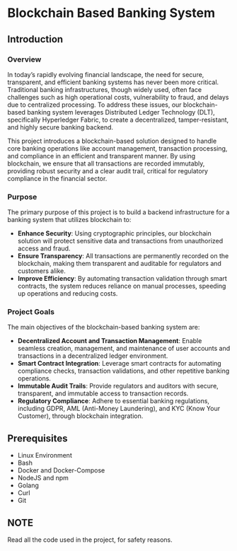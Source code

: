# Blockchain Based Banking System
## Introduction
### Overview
In today’s rapidly evolving financial landscape, the need for secure, transparent, and efficient banking systems has never been more critical. Traditional banking infrastructures, though widely used, often face challenges such as high operational costs, vulnerability to fraud, and delays due to centralized processing. To address these issues, our blockchain-based banking system leverages Distributed Ledger Technology (DLT), specifically Hyperledger Fabric, to create a decentralized, tamper-resistant, and highly secure banking backend.

This project introduces a blockchain-based solution designed to handle core banking operations like account management, transaction processing, and compliance in an efficient and transparent manner. By using blockchain, we ensure that all transactions are recorded immutably, providing robust security and a clear audit trail, critical for regulatory compliance in the financial sector.

### Purpose
The primary purpose of this project is to build a backend infrastructure for a banking system that utilizes blockchain to:

 - <b>Enhance Security</b>: Using cryptographic principles, our blockchain solution will protect sensitive data and transactions from unauthorized access and fraud.
 - <b>Ensure Transparency</b>: All transactions are permanently recorded on the blockchain, making them transparent and auditable for regulators and customers alike.
 - <b>Improve Efficiency</b>: By automating transaction validation through smart contracts, the system reduces reliance on manual processes, speeding up operations and reducing costs.

### Project Goals
The main objectives of the blockchain-based banking system are:

 - <b>Decentralized Account and Transaction Management</b>: Enable seamless creation, management, and maintenance of user accounts and transactions in a decentralized ledger environment.
 - <b>Smart Contract Integration</b>: Leverage smart contracts for automating compliance checks, transaction validations, and other repetitive banking operations.
 - <b>Immutable Audit Trails</b>: Provide regulators and auditors with secure, transparent, and immutable access to transaction records.
 - <b>Regulatory Compliance</b>: Adhere to essential banking regulations, including GDPR, AML (Anti-Money Laundering), and KYC (Know Your Customer), through blockchain integration. 

## Prerequisites
 - Linux Environment
 - Bash
 - Docker and Docker-Compose
 - NodeJS and npm
 - Golang
 - Curl
 - Git

## NOTE
Read all the code used in the project, for safety reasons.


